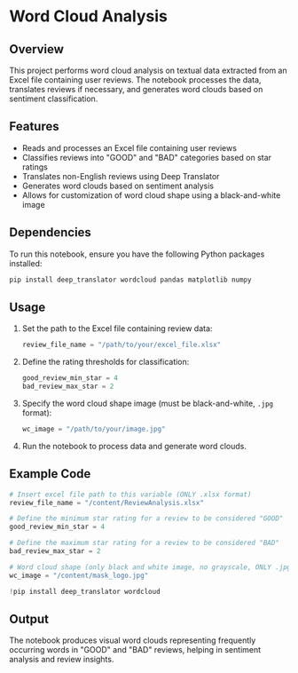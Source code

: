 # Word Cloud Analysis

## Overview
This project performs word cloud analysis on textual data extracted from an Excel file containing user reviews. The notebook processes the data, translates reviews if necessary, and generates word clouds based on sentiment classification.

## Features
- Reads and processes an Excel file containing user reviews
- Classifies reviews into "GOOD" and "BAD" categories based on star ratings
- Translates non-English reviews using Deep Translator
- Generates word clouds based on sentiment analysis
- Allows for customization of word cloud shape using a black-and-white image

## Dependencies
To run this notebook, ensure you have the following Python packages installed:

```bash
pip install deep_translator wordcloud pandas matplotlib numpy
```

## Usage
1. Set the path to the Excel file containing review data:
   ```python
   review_file_name = "/path/to/your/excel_file.xlsx"
   ```
2. Define the rating thresholds for classification:
   ```python
   good_review_min_star = 4
   bad_review_max_star = 2
   ```
3. Specify the word cloud shape image (must be black-and-white, `.jpg` format):
   ```python
   wc_image = "/path/to/your/image.jpg"
   ```
4. Run the notebook to process data and generate word clouds.

## Example Code
```python
# Insert excel file path to this variable (ONLY .xlsx format)
review_file_name = "/content/ReviewAnalysis.xlsx"

# Define the minimum star rating for a review to be considered "GOOD"
good_review_min_star = 4

# Define the maximum star rating for a review to be considered "BAD"
bad_review_max_star = 2

# Word cloud shape (only black and white image, no grayscale, ONLY .jpg format)
wc_image = "/content/mask_logo.jpg"

!pip install deep_translator wordcloud
```

## Output
The notebook produces visual word clouds representing frequently occurring words in "GOOD" and "BAD" reviews, helping in sentiment analysis and review insights.
